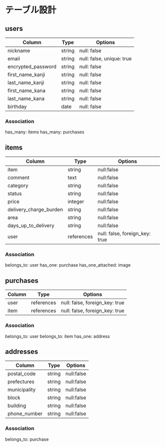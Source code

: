 # テーブル設計

## users

|Column              |Type    |Options                    |
|--------------------|--------|---------------------------|
| nickname           | string | null: false               |
| email              | string | null: false, unique: true |
| encrypted_password | string | null: false               |
| first_name_kanji   | string | null: false               |
| last_name_kanji    | string | null: false               |
| first_name_kana    | string | null: false               |
| last_name_kana     | string | null: false               |
| birthday           | date   | null: false               |


### Association
has_many: items
has_many: purchases

## items

|Column                  |Type        |Options                         |
|------------------------|------------|--------------------------------|
| item                   | string     | null:false                     |
| comment                | text       | null:false                     |
| category               | string     | null:false                     |
| status                 | string     | null:false                     |
| price                  | integer    | null:false                     |
| delivery_charge_burden | string     | null:false                     |
| area                   | string     | null:false                     |
| days_up_to_delivery    | string     | null:false                     |
| user                   | references | null: false, foreign_key: true |


### Association
belongs_to: user
has_one: purchase
has_one_attached: image

## purchases

|Column   |Type        |Options                         |
|---------|------------|--------------------------------|
| user    | references | null: false, foreign_key: true |
| item    | references | null: false, foreign_key: true |

### Association
belongs_to: user
belongs_to: item
has_one: address

## addresses

|Column        |Type    |Options     |
|--------------|--------|------------|
| postal_code  | string | null:false |
| prefectures  | string | null:false |
| municipality | string | null:false |
| block        | string | null:false |
| building     | string | null:false |
| phone_number | string | null:false |

### Association
belongs_to: purchase